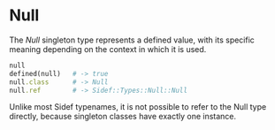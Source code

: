 # Null

The *Null* singleton type represents a defined value, with its specific meaning depending on the context in which it is used.

```ruby
null
defined(null)   # -> true
null.class      # -> Null
null.ref        # -> Sidef::Types::Null::Null
```

Unlike most Sidef typenames, it is not possible to refer to the Null type directly, because singleton classes have exactly one instance.
